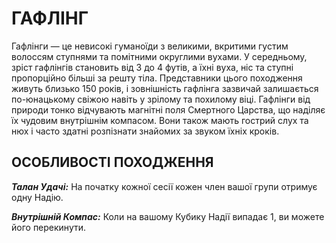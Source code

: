 ﻿# ГАФЛІНГ

Гафлінги — це невисокі гуманоїди з великими, вкритими густим волоссям ступнями та помітними округлими вухами. У середньому, зріст гафлінгів становить від 3 до 4 футів, а їхні вуха, ніс та ступні пропорційно більші за решту тіла. Представники цього походження живуть близько 150 років, і зовнішність гафлінга зазвичай залишається по-юнацькому свіжою навіть у зрілому та похилому віці. Гафлінги від природи тонко відчувають магнітні поля Смертного Царства, що наділяє їх чудовим внутрішнім компасом. Вони також мають гострий слух та нюх і часто здатні розпізнати знайомих за звуком їхніх кроків.

## ОСОБЛИВОСТІ ПОХОДЖЕННЯ

***Талан Удачі:*** На початку кожної сесії кожен член вашої групи отримує одну Надію.

***Внутрішній Компас:*** Коли на вашому Кубику Надії випадає 1, ви можете його перекинути.